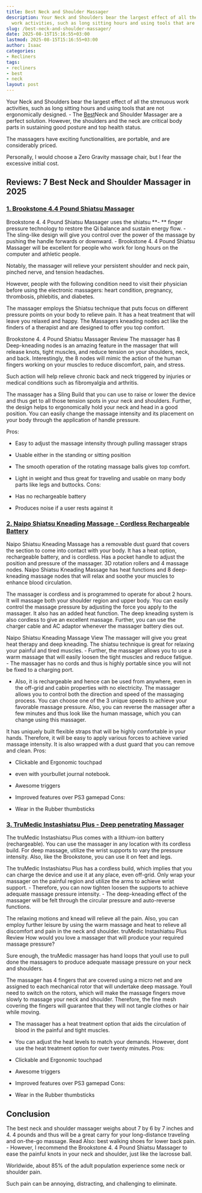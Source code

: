 ```yaml
---
title: Best Neck and Shoulder Massager
description: Your Neck and Shoulders bear the largest effect of all the strenuous
  work activities, such as long sitting hours and using tools that are not ergonomically...
slug: /best-neck-and-shoulder-massager/
date: 2025-08-15T15:16:55+03:00
lastmod: 2025-08-15T15:16:55+03:00
author: Isaac
categories:
- Recliners
tags:
- recliners
- best
- neck
layout: post
---
```

Your Neck and Shoulders bear the largest effect of all the strenuous work activities, such as long sitting hours and using tools that are not ergonomically designed. - The [Best](https://pestpolicy.com/best-outdoor-rocking-chairs/)Neck and Shoulder Massager are a perfect solution. However, the shoulders and the neck are critical body parts in sustaining good posture and top health status.

The massagers have exciting functionalities, are portable, and are considerably priced.

Personally, I would choose a Zero Gravity massage chair, but I fear the excessive initial cost.

##  Reviews: 7 Best Neck and Shoulder Massager in 2025

###  [1. Brookstone 4.4 Pound Shiatsu Massager](https://www.amazon.com/dp/B00GHQNFIK/?tag=p-policy-20)

Brookstone 4. 4 Pound Shiatsu Massager uses the shiatsu **- ** finger pressure technology to restore the Qi balance and sustain energy flow. - The sling-like design will give you control over the power of the massage by pushing the handle forwards or downward. - Brookstone 4. 4 Pound Shiatsu Massager will be excellent for people who work for long hours on the computer and athletic people.

Notably, the massager will relieve your persistent shoulder and neck pain, pinched nerve, and tension headaches.

However, people with the following condition need to visit their physician before using the electronic massagers: heart condition, pregnancy, thrombosis, phlebitis, and diabetes.

The massager employs the Shiatsu technique that puts focus on different pressure points on your body to relieve pain. It has a heat treatment that will leave you relaxed and happy. The Massagers kneading nodes act like the finders of a therapist and are designed to offer you top comfort.

Brookstone 4. 4 Pound Shiatsu Massager Review The massager has 8 Deep-kneading nodes is an amazing feature in the massager that will release knots, tight muscles, and reduce tension on your shoulders, neck, and back. Interestingly, the 8 nodes will mimic the action of the human fingers working on your muscles to reduce discomfort, pain, and stress.

Such action will help relieve chronic back and neck triggered by injuries or medical conditions such as fibromyalgia and arthritis.

The massager has a Sling Build that you can use to raise or lower the device and thus get to all those tension spots in your neck and shoulders. Further, the design helps to ergonomically hold your neck and head in a good position. You can easily change the massage intensity and its placement on your body through the application of handle pressure.

Pros:

- Easy to adjust the massage intensity through pulling massager straps

- Usable either in the standing or sitting position

- The smooth operation of the rotating massage balls gives top comfort.

- Light in weight and thus great for traveling and usable on many body parts like legs and buttocks. Cons:

- Has no rechargeable battery

- Produces noise if a user rests against it

###  [2. Naipo Shiatsu Kneading Massage - Cordless Rechargeable Battery](https://www.amazon.com/dp/B01MEH3FTT/?tag=p-policy-20)

Naipo Shiatsu Kneading Massage has a removable dust guard that covers the section to come into contact with your body. It has a heat option, rechargeable battery, and is cordless. Has a pocket handle to adjust the position and pressure of the massager. 3D rotation rollers and 4 massage nodes. Naipo Shiatsu Kneading Massage has heat functions and 8 deep-kneading massage nodes that will relax and soothe your muscles to enhance blood circulation.

The massager is cordless and is programmed to operate for about 2 hours. It will massage both your shoulder region and upper body. You can easily control the massage pressure by adjusting the force you apply to the massager. It also has an added heat function. The deep kneading system is also cordless to give an excellent massage. Further, you can use the charger cable and AC adaptor whenever the massager battery dies out.

Naipo Shiatsu Kneading Massage View The massager will give you great heat therapy and deep kneading. The shiatsu technique is great for relaxing your painful and tired muscles. - Further, the massager allows you to use a warm massage that will easily loosen the tight muscles and reduce fatigue. - The massager has no cords and thus is highly portable since you will not be fixed to a charging port.

- Also, it is rechargeable and hence can be used from anywhere, even in the off-grid and cabin properties with no electricity. The massager allows you to control both the direction and speed of the massaging process. You can choose one of the 3 unique speeds to achieve your favorable massage pressure. Also, you can reverse the massager after a few minutes and thus look like the human massage, which you can change using this massager.

It has uniquely built flexible straps that will be highly comfortable in your hands. Therefore, it will be easy to apply various forces to achieve varied massage intensity. It is also wrapped with a dust guard that you can remove and clean.
Pros:

- Clickable and Ergonomic touchpad

- even with yourbullet journal notebook.

- Awesome triggers

- Improved features over PS3 gamepad Cons:

- Wear in the Rubber thumbsticks

###  [3. TruMedic Instashiatsu Plus - Deep penetrating Massager](https://www.amazon.com/dp/B01516LTRK/?tag=p-policy-20)

The truMedic Instashiatsu Plus comes with a lithium-ion battery (rechargeable). You can use the massager in any location with its cordless build. For deep massage, utilize the wrist supports to vary the pressure intensity. Also, like the Brookstone, you can use it on feet and legs.

The truMedic Instashiatsu Plus has a cordless build, which implies that you can charge the device and use it at any place, even off-grid. Only wrap your massager on the painful region and utilize the arms to achieve wrist support. - Therefore, you can now tighten loosen the supports to achieve adequate massage pressure intensity. - The deep-kneading effect of the massager will be felt through the circular pressure and auto-reverse functions.

The relaxing motions and knead will relieve all the pain. Also, you can employ further leisure by using the warm massage and heat to relieve all discomfort and pain in the neck and shoulder. truMedic Instashiatsu Plus Review How would you love a massager that will produce your required massage pressure?

Sure enough, the truMedic massager has hand loops that youll use to pull done the massagers to produce adequate massage pressure on your neck and shoulders.

The massager has 4 fingers that are covered using a micro net and are assigned to each mechanical rotor that will undertake deep massage. Youll need to switch on the rotors, which will make the massage fingers move slowly to massage your neck and shoulder. Therefore, the fine mesh covering the fingers will guarantee that they will not tangle clothes or hair while moving.

- The massager has a heat treatment option that aids the circulation of blood in the painful and tight muscles.

- You can adjust the heat levels to match your demands. However, dont use the heat treatment option for over twenty minutes.
Pros:

- Clickable and Ergonomic touchpad

- Awesome triggers

- Improved features over PS3 gamepad Cons:

- Wear in the Rubber thumbsticks

##  Conclusion

The best neck and shoulder massager weighs about 7 by 6 by 7 inches and 4. 4 pounds and thus will be a great carry for your long-distance traveling and on-the-go massage. Read Also: best walking shoes for lower back pain. - However, I recommend the Brookstone 4. 4 Pound Shiatsu Massager to ease the painful knots in your neck and shoulder, just like the lacrosse ball.

Worldwide, about 85% of the adult population experience some neck or shoulder pain.

Such pain can be annoying, distracting, and challenging to eliminate.
